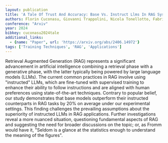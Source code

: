 ```yaml
---
layout: publication
title: 'A Tale Of Trust And Accuracy: Base Vs. Instruct Llms In RAG Systems'
authors: Florin Cuconasu, Giovanni Trappolini, Nicola Tonellotto, Fabrizio Silvestri
conference: "Arxiv"
year: 2024
bibkey: cuconasu2024tale
additional_links:
  - {name: "Paper", url: 'https://arxiv.org/abs/2406.14972'}
tags: ['Training Techniques', 'RAG', 'Applications']
---
```

Retrieval Augmented Generation (RAG) represents a significant advancement in
artificial intelligence combining a retrieval phase with a generative phase,
with the latter typically being powered by large language models (LLMs). The
current common practices in RAG involve using "instructed" LLMs, which are
fine-tuned with supervised training to enhance their ability to follow
instructions and are aligned with human preferences using state-of-the-art
techniques. Contrary to popular belief, our study demonstrates that base models
outperform their instructed counterparts in RAG tasks by 20% on average under
our experimental settings. This finding challenges the prevailing assumptions
about the superiority of instructed LLMs in RAG applications. Further
investigations reveal a more nuanced situation, questioning fundamental aspects
of RAG and suggesting the need for broader discussions on the topic; or, as
Fromm would have it, "Seldom is a glance at the statistics enough to understand
the meaning of the figures".
